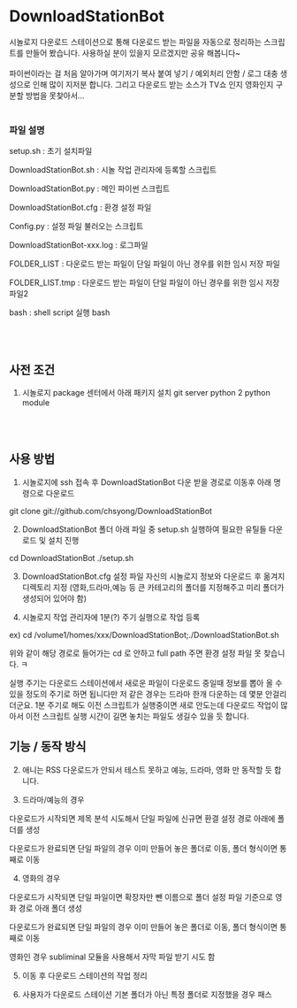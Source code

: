 # DownloadStationBot
시놀로지 다운로드 스테이션으로 통해 
다운로드 받는 파일을 자동으로 정리하는 스크립트를 만들어 봤습니다.
사용하실 분이 있을지 모르겠지만 공유 해봅니다~
<br/><br/>
파이썬이라는 걸 처음 알아가며
여기저기 복사 붙여 넣기 / 예외처리 안함 / 로그 대충 생성으로 인해 많이 지저분 합니다.
그리고 다운로드 받는 소스가 TV쇼 인지 영화인지 구분할 방법을 못찾아서…
<br/><br/>
 
<h3>파일 설명 </h3>

setup.sh                      : 초기 설치파일

DownloadStationBot.sh         : 시놀 작업 관리자에 등록할 스크립트

DownloadStationBot.py         : 메인 파이썬 스크립트

DownloadStationBot.cfg        : 환경 설정 파일

Config.py                     : 설정 파일 불러오는 스크립트

DownloadStationBot-xxx.log    : 로그파일

FOLDER_LIST                   : 다운로드 받는 파일이 단일 파일이 아닌 경우를 위한 임시 저장 파일

FOLDER_LIST.tmp               : 다운로드 받는 파일이 단일 파일이 아닌 경우를 위한 임시 저장 파일2

bash                          : shell script 실행 bash

 
<br/><br/>
<h2>사전 조건</h2>

1. 시놀로지 package 센터에서 아래 패키지 설치
git server
python 2
python module
 

<br/><br/>
<h2>사용 방법</h2>

1. 시놀로지에 ssh 접속 후 DownloadStationBot 다운 받을 경로로 이동후 아래 명령으로 다운로드

git clone git://github.com/chsyong/DownloadStationBot  

2. DownloadStationBot 폴더 아래 파일 중 setup.sh 실행하여 필요한 유틸들 다운로드 및 설치 진행

cd DownloadStationBot
./setup.sh

3. DownloadStationBot.cfg  설정 파일 자신의 시놀로지 정보와 다운로드 후 옮겨지 디렉토리 지정
(영화,드라마,예능 등 큰 카테고리의 폴더를 지정해주고 미리 폴더가 생성되어 있어야 함)

4. 시놀로지 작업 관리자에 1분(?) 주기 실행으로 작업 등록

ex) cd /volume1/homes/xxx/DownloadStationBot;./DownloadStationBot.sh

위와 같이 해당 경로로 들어가는 cd 로 안하고 full path 주면 환경 설정 파일 못 찾습니다. ㅋ

실행 주기는 다운로드 스테이션에서 새로운 파일이 다운로드 중일때 정보를 뽑아 올 수 있을 정도의 주기로 하면 됩니다만 저 같은 경우는 드라마 한개 다운하는 데 몇분 안걸리더군요. 1분 주기로 해도 이전 스크립트가 실행중이면 새로 안도는데 다운로드 작업이 많아서 이전 스크립트 실행 시간이 길면 놓치는 파일도 생길수 있을 듯 합니다.

 

 

<h2>기능 / 동작 방식</h2>


2. 애니는 RSS 다운로드가 안되서 테스트 못하고 예능, 드라마, 영화 만 동작할 듯 합니다.

3. 드라마/예능의 경우

다운로드가 시작되면 제목 분석 시도해서 단일 파일에 신규면 환결 설정 경로 아래에 폴더를 생성

다운로드가 완료되면 단일 파일의 경우 이미 만들어 놓은 폴더로 이동, 폴더 형식이면 통째로 이동

4. 영화의 경우

다운로드가 시작되면 단일 파일이면 확장자만 뺀 이름으로 폴더 설정 파일 기준으로 영화 경로 아래 폴더 생성

다운로드가 완료되면 단일 파일의 경우 이미 만들어 놓은 폴더로 이동, 폴더 형식이면 통째로 이동

영화인 경우 subliminal 모듈을 사용해서 자막 파일 받기 시도 함

5. 이동 후 다운로드 스테이션의 작업 정리

6. 사용자가 다운로드 스테이션 기본 폴더가 아닌 특정 폴더로 지정했을 경우 패스

 

 
